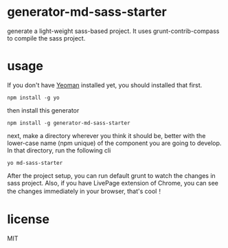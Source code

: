# generator-md-sass-starter
generate a light-weight sass-based project.
It uses grunt-contrib-compass to compile the
sass project.

# usage
If you don't have [Yeoman](http://http://yeoman.io/) installed yet, you should installed that first.
```
npm install -g yo
```
then install this generator
```
npm install -g generator-md-sass-starter
```
next, make a directory wherever you think it should be, 
better with the lower-case name (npm unique) of the component 
you are going to develop. In that directory, run the following cli
```
yo md-sass-starter
```
After the project setup, you can run default grunt to watch the changes in sass project. Also, 
if you have LivePage extension of Chrome, you can see the changes immediately in your browser, 
that's cool！

# license
MIT

